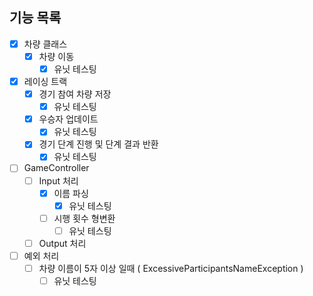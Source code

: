 ## 기능 목록

- [X] 차량 클래스
  - [X] 차량 이동
    - [X] 유닛 테스팅
- [X] 레이싱 트랙
  -  [X] 경기 참여 차량 저장
    - [X] 유닛 테스팅 
  -  [X] 우승자 업데이트
    - [X] 유닛 테스팅
  - [X] 경기 단계 진행 및 단계 결과 반환
    - [X] 유닛 테스팅
- [ ] GameController
  - [ ] Input 처리
    - [X] 이름 파싱
      - [X] 유닛 테스팅
    - [ ] 시행 횟수 형변환
      - [ ] 유닛 테스팅
  - [ ] Output 처리 
- [ ] 예외 처리
  - [ ] 차량 이름이 5자 이상 일때 ( ExcessiveParticipantsNameException )
    - [ ] 유닛 테스팅
